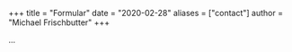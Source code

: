 +++
title = "Formular"
date = "2020-02-28"
aliases = ["contact"]
author = "Michael Frischbutter"
+++

...